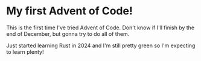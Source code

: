 # My first Advent of Code!

This is the first time I've tried Advent of Code. Don't know if I'll finish by the end of December, but gonna try
to do all of them.

Just started learning Rust in 2024 and I'm still pretty green so I'm expecting to learn plenty!